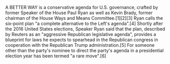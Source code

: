 A BETTER WAY is a conservative agenda for U.S. governance, crafted by former Speaker of the House Paul Ryan as well as Kevin Brady, former chairman of the House Ways and Means Committee.[1][2][3] Ryan calls the six-point plan "a complete alternative to the Left's agenda".[4] Shortly after the 2016 United States elections, Speaker Ryan said that the plan, described by Reuters as an "aggressive Republican legislative agenda", provides a blueprint for laws he expects to spearhead in the Republican congress in cooperation with the Republican Trump administration.[5] For someone other than the party's nominee to direct the party's agenda in a presidential election year has been termed "a rare move".[6]
